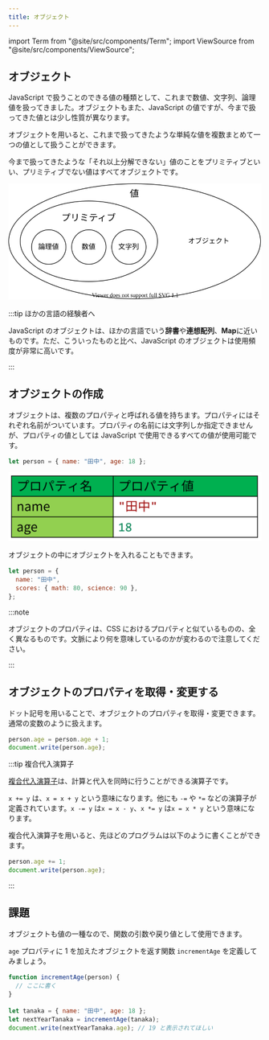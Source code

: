 ```yaml
---
title: オブジェクト
---
```


import Term from "@site/src/components/Term";
import ViewSource from "@site/src/components/ViewSource";

## <Term type="javascriptObject">オブジェクト</Term>

JavaScript で扱うことのできる<Term type="javascriptValue">値</Term>の種類として、これまで<Term type="javascriptNumber">数値</Term>、<Term type="javascriptString">文字列</Term>、<Term type="javascriptBoolean">論理値</Term>を扱ってきました。<Term strong type="javascriptObject">オブジェクト</Term>もまた、<Term type="javascript">JavaScript</Term> の<Term type="javascriptValue">値</Term>ですが、今まで扱ってきた<Term type="javascriptValue">値</Term>とは少し性質が異なります。

<Term type="javascriptObject">オブジェクト</Term>を用いると、これまで扱ってきたような単純な<Term type="javascriptValue">値</Term>を複数まとめて一つの<Term type="javascriptValue">値</Term>として扱うことができます。

今まで扱ってきたような「それ以上分解できない」<Term type="javascriptValue">値</Term>のことを<Term strong type="javascriptPrimitive">プリミティブ</Term>といい、<Term type="javascriptPrimitive">プリミティブ</Term>でない値はすべて<Term type="javascriptObject">オブジェクト</Term>です。

![値の種類・オブジェクト付き](./value-types-with-object.drawio.svg)

:::tip ほかの言語の経験者へ

JavaScript の<Term type="javascriptObject">オブジェクト</Term>は、ほかの言語でいう**辞書**や**連想配列**、**Map**に近いものです。ただ、こういったものと比べ、JavaScript の<Term type="javascriptObject">オブジェクト</Term>は使用頻度が非常に高いです。

:::

## オブジェクトの作成

<Term type="javascriptObject">オブジェクト</Term>は、複数の<Term strong type="javascriptProperty" strong>プロパティ</Term>と呼ばれる<Term type="javascriptValue">値</Term>を持ちます。<Term type="javascriptProperty">プロパティ</Term>にはそれぞれ名前がついています。<Term type="javascriptProperty">プロパティ</Term>の名前には文字列しか指定できませんが、<Term type="javascriptProperty">プロパティ</Term>の<Term type="javascriptValue">値</Term>としては <Term type="javascript">JavaScript</Term> で使用できるすべての<Term type="javascriptValue">値</Term>が使用可能です。

```javascript
let person = { name: "田中", age: 18 };
```

![プロパティ](properties.png)

<p><Term type="javascriptObject">オブジェクト</Term>の中に<Term type="javascriptObject">オブジェクト</Term>を入れることもできます。</p>

```javascript
let person = {
  name: "田中",
  scores: { math: 80, science: 90 },
};
```

:::note

<p><Term type="javascriptObject">オブジェクト</Term>の<Term type="javascriptProperty">プロパティ</Term>は、<Term type="css">CSS</Term> における<Term type="cssProperty">プロパティ</Term>と似ているものの、全く異なるものです。文脈により何を意味しているのかが変わるので注意してください。</p>

:::

## <Term type="javascriptObject">オブジェクト</Term>の<Term type="javascriptProperty">プロパティ</Term>を取得・変更する

ドット記号を用いることで、<Term type="javascriptObject">オブジェクト</Term>の<Term type="javascriptProperty">プロパティ</Term>を取得・変更できます。通常の<Term type="javascriptVariable">変数</Term>のように扱えます。

```javascript
person.age = person.age + 1;
document.write(person.age);
```

:::tip 複合代入演算子

[複合代入演算子](https://developer.mozilla.org/ja/docs/Web/JavaScript/Guide/Expressions_and_Operators#assignment_operators)は、計算と代入を同時に行うことができる演算子です。

`x += y` は、`x = x + y` という意味になります。他にも `-=` や `*=` などの演算子が定義されています。`x -= y` は`x = x - y`、`x *= y` は`x = x * y` という意味になります。

複合代入演算子を用いると、先ほどのプログラムは以下のように書くことができます。

```javascript
person.age += 1;
document.write(person.age);
```

:::

## 課題

<p><Term type="javascriptObject">オブジェクト</Term>も<Term type="javascriptValue">値</Term>の一種なので、<Term type="javascriptFunction">関数</Term>の<Term type="javascriptParameter">引数</Term>や<Term type="javascriptReturnValue">戻り値</Term>として使用できます。</p>

`age` <Term type="javascriptProperty">プロパティ</Term>に 1 を加えた<Term type="javascriptObject">オブジェクト</Term>を返す関数 `incrementAge` を定義してみましょう。

```javascript
function incrementAge(person) {
  // ここに書く
}

let tanaka = { name: "田中", age: 18 };
let nextYearTanaka = incrementAge(tanaka);
document.write(nextYearTanaka.age); // 19 と表示されてほしい
```

<ViewSource url={import.meta.url} path="_samples/incrementAge" />
